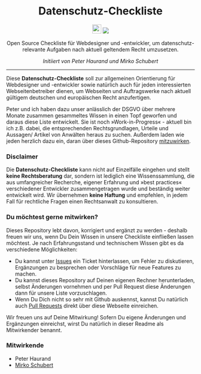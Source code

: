<h1 align="center">Datenschutz-Checkliste</h1>

<p align="center">
  <img src="https://assets-cdn.github.com/favicon.ico" width=24 height=24/>
  <a href="https://github.com/mirkoschubert/datenschutz-checkliste/blob/master/LICENSE.md">
    <img src="https://img.shields.io/github/license/mirkoschubert/datenschutz-checkliste.svg" />
  </a>
</p>

<p align="center">Open Source Checkliste für Webdesigner und -entwickler, um datenschutz-relevante Aufgaben nach aktuell geltendem Recht umzusetzen.</p>
<p align="center"><em>Initiiert von Peter Haurand und Mirko Schubert</em></p>

---

Diese **Datenschutz-Checkliste** soll zur allgemeinen Orientierung für Webdesigner und -entwickler sowie natürlich auch für jeden interessierten Webseitenbetreiber dienen, um Webseiten und Auftragswerke nach aktuell gültigem deutschen und europäischen Recht anzufertigen.

Peter und ich haben dazu unser anlässlich der DSGVO über mehrere Monate zusammen gesammeltes Wissen in einen Topf geworfen und daraus diese Liste entwickelt. Sie ist noch »Work-in-Progress« - aktuell bin ich z.B. dabei, die entsprechenden Rechtsgrundlagen, Urteile und Aussagen/ Artikel von Anwälten heraus zu suchen. Außerdem laden wie jeden herzlich dazu ein, daran über dieses Github-Repository [mitzuwirken](https://github.com/mirkoschubert/datenschutz-checkliste#du-möchtest-gerne-mitwirken).

### Disclaimer

Die **Datenschutz-Checkliste** kann nicht auf Einzelfälle eingehen und stellt **keine Rechtsberatung** dar, sondern ist lediglich eine Wissenssammlung, die aus umfangreicher Recherche, eigener Erfahrung und »best practices« verschiedener Entwickler zusammengetragen wurde und beständig weiter entwickelt wird. Wir übernehmen **keine Haftung** und empfehlen, in jedem Fall für rechtliche Fragen einen Rechtsanwalt zu konsultieren.

### Du möchtest gerne mitwirken?

Dieses Repository lebt davon, korrigiert und ergänzt zu werden - deshalb freuen wir uns, wenn Du Dein Wissen in unsere Checkliste einfließen lassen möchtest. Je nach Erfahrungsstand und technischem Wissen gibt es da verschiedene Möglichkeiten:

* Du kannst unter [Issues](https://github.com/mirkoschubert/datenschutz-checkliste/issues) ein Ticket hinterlassen, um Fehler zu diskutieren, Ergänzungen zu besprechen oder Vorschläge für neue Features zu machen.
* Du kannst dieses Repository auf Deinen eigenen Rechner herunterladen, selbst Änderungen vornehmen und per Pull Request diese Änderungen dann für unsere Liste vorzuschlagen.
* Wenn Du Dich nicht so sehr mit Github auskennst, kannst Du natürlich auch [Pull Requests](https://help.github.com/articles/about-pull-requests/) direkt über diese Webseite einreichen.

Wir freuen uns auf Deine Mitwirkung! Sofern Du eigene Änderungen und Ergänzungen einreichst, wirst Du natürlich in dieser Readme als Mitwirkender benannt.

### Mitwirkende

* Peter Haurand
* [Mirko Schubert](https://github.com/mirkoschubert)
